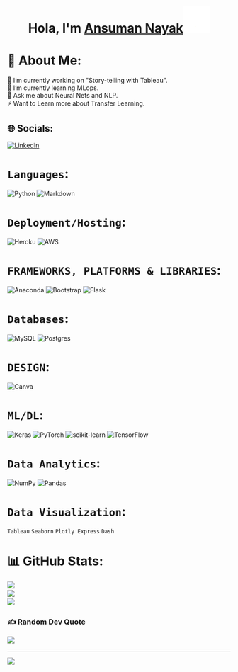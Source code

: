 # <h1 align="center">Hola, I'm <a href="https://github.com/ansumanYm">Ansuman Nayak<a><img src="https://github.com/Kathryn-Jie/Kathryn-Jie/blob/main/wave.gif" width="60px" /></h1>

# 💫 About Me:
🔭 I’m currently working on "Story-telling with Tableau".<br>🌱 I’m currently learning MLops.<br>💬 Ask me about Neural Nets and NLP.<br>⚡ Want to Learn more about Transfer Learning. 


## 🌐 Socials:
[![LinkedIn](https://img.shields.io/badge/LinkedIn-%230077B5.svg?logo=linkedin&logoColor=white)](https://linkedin.com/in/https://www.linkedin.com/in/ansuman-nayak-375995213/) 

# `Languages`:
![Python](https://img.shields.io/badge/python-3670A0?style=for-the-badge&logo=python&logoColor=ffdd54) ![Markdown](https://img.shields.io/badge/markdown-%23000000.svg?style=for-the-badge&logo=markdown&logoColor=white) 

# `Deployment/Hosting`:
![Heroku](https://img.shields.io/badge/heroku-%23430098.svg?style=for-the-badge&logo=heroku&logoColor=white) ![AWS](https://img.shields.io/badge/AWS-%23FF9900.svg?style=for-the-badge&logo=amazon-aws&logoColor=white) 

# `FRAMEWORKS, PLATFORMS & LIBRARIES`:
![Anaconda](https://img.shields.io/badge/Anaconda-%2344A833.svg?style=for-the-badge&logo=anaconda&logoColor=white) ![Bootstrap](https://img.shields.io/badge/bootstrap-%23563D7C.svg?style=for-the-badge&logo=bootstrap&logoColor=white) ![Flask](https://img.shields.io/badge/flask-%23000.svg?style=for-the-badge&logo=flask&logoColor=white)

# `Databases`:
![MySQL](https://img.shields.io/badge/mysql-%2300f.svg?style=for-the-badge&logo=mysql&logoColor=white) ![Postgres](https://img.shields.io/badge/postgres-%23316192.svg?style=for-the-badge&logo=postgresql&logoColor=white) 

# `DESIGN`:
![Canva](https://img.shields.io/badge/Canva-%2300C4CC.svg?style=for-the-badge&logo=Canva&logoColor=white) 

# `ML/DL`:
![Keras](https://img.shields.io/badge/Keras-%23D00000.svg?style=for-the-badge&logo=Keras&logoColor=white) ![PyTorch](https://img.shields.io/badge/PyTorch-%23EE4C2C.svg?style=for-the-badge&logo=PyTorch&logoColor=white) ![scikit-learn](https://img.shields.io/badge/scikit--learn-%23F7931E.svg?style=for-the-badge&logo=scikit-learn&logoColor=white) ![TensorFlow](https://img.shields.io/badge/TensorFlow-%23FF6F00.svg?style=for-the-badge&logo=TensorFlow&logoColor=white)

# `Data Analytics`:
![NumPy](https://img.shields.io/badge/numpy-%23013243.svg?style=for-the-badge&logo=numpy&logoColor=white) ![Pandas](https://img.shields.io/badge/pandas-%23150458.svg?style=for-the-badge&logo=pandas&logoColor=white) 

# `Data Visualization`:
`Tableau` `Seaborn` `Plotly Express` `Dash`


# 📊 GitHub Stats:
![](https://github-readme-stats.vercel.app/api?username=ansumanYm&theme=vue-dark&hide_border=false&include_all_commits=false&count_private=false)<br/>
![](https://github-readme-streak-stats.herokuapp.com/?user=ansumanYm&theme=vue-dark&hide_border=false)<br/>
![](https://github-readme-stats.vercel.app/api/top-langs/?username=ansumanYm&theme=vue-dark&hide_border=false&include_all_commits=false&count_private=false&layout=compact)

### ✍️ Random Dev Quote
![](https://quotes-github-readme.vercel.app/api?type=vetical&theme=radical)

---
[![](https://visitcount.itsvg.in/api?id=ansumanYm&icon=0&color=0)](https://visitcount.itsvg.in)
